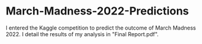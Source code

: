 # March-Madness-2022-Predictions
I entered the Kaggle competition to predict the outcome of March Madness 2022.  I detail the results of my analysis in "Final Report.pdf".
